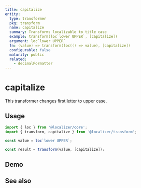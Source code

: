 ```yaml
---
title: capitalize
entity:
  type: transformer
  pkg: transform
  name: capitalize
  summary: Transforms localizable to title case
  example: transform(loc`lower UPPER`, [capitalize])
  argument: loc`lower UPPER`
  fn: (value) => transform(loc(() => value), [capitalize])
  configurable: false
  maturity: public
  related:
    - decimalFormatter
---
```


# capitalize <Package name="transform"/>

This transformer changes first letter to upper case.

## Usage

```typescript twoslash
import { loc } from '@localizer/core';
import { transform, capitalize } from '@localizer/transform';

const value = loc`lower UPPER`;

const result = transform(value, [capitalize]);
```

## Demo

<script setup>
  import { ref, computed } from 'vue';
  import { NForm, NFormItem } from 'naive-ui/es/form';
  import { NInput } from 'naive-ui/es/input';
  import { NSelect } from 'naive-ui/es/select';

  const value = ref('lower UPPER');
</script>

<EntityDemo :args="[value]">
  <NFormItem label="Value">
    <NInput v-model:value="value" type="text" />
  </NFormItem>

</EntityDemo>

## See also

<Entities />
